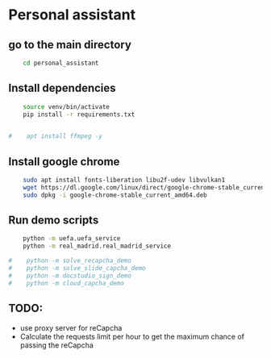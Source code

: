 # Personal assistant

## go to the main directory
```bash
    cd personal_assistant
```

## Install dependencies
```bash
    source venv/bin/activate
    pip install -r requirements.txt
    

#    apt install ffmpeg -y
```

## Install google chrome
```bash
    sudo apt install fonts-liberation libu2f-udev libvulkan1
    wget https://dl.google.com/linux/direct/google-chrome-stable_current_amd64.deb    
    sudo dpkg -i google-chrome-stable_current_amd64.deb

```

## Run demo scripts
```bash
    python -m uefa.uefa_service
    python -m real_madrid.real_madrid_service

#    python -m solve_recapcha_demo
#    python -m solve_slide_capcha_demo
#    python -m docstudio_sign_demo
#    python -m cloud_capcha_demo
```

## TODO:
* use proxy server for reCapcha
* Calculate the requests limit per hour to get the maximum chance of passing the reCapcha



